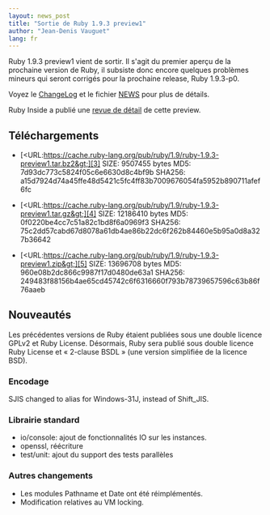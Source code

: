 ```yaml
---
layout: news_post
title: "Sortie de Ruby 1.9.3 preview1"
author: "Jean-Denis Vauguet"
lang: fr
---
```


Ruby 1.9.3 preview1 vient de sortir. Il s\'agit du premier aperçu de la
prochaine version de Ruby, il subsiste donc encore quelques problèmes
mineurs qui seront corrigés pour la prochaine release, Ruby 1.9.3-p0.

Voyez le [ChangeLog][1] et le fichier
[NEWS](URL:http://svn.ruby-lang.org/repos/ruby/tags/v1_9_3_preview1/NEWS)
pour plus de détails.

Ruby Inside a publié une [revue de détail][2] de cette preview.

## Téléchargements

* [&lt;URL:https://cache.ruby-lang.org/pub/ruby/1.9/ruby-1.9.3-preview1.tar.bz2&gt;][3]
  SIZE: 9507455 bytes
  MD5: 7d93dc773c5824f05c6e6630d8c4bf9b
  SHA256: a15d7924d74a45ffe48d5421c5fc4ff83b7009676054fa5952b890711afef6fc

* [&lt;URL:https://cache.ruby-lang.org/pub/ruby/1.9/ruby-1.9.3-preview1.tar.gz&gt;][4]
  SIZE: 12186410 bytes
  MD5: 0f0220be4cc7c51a82c1bd8f6a0969f3
  SHA256: 75c2dd57cabd67d8078a61db4ae86b22dc6f262b84460e5b95a0d8a327b36642

* [&lt;URL:https://cache.ruby-lang.org/pub/ruby/1.9/ruby-1.9.3-preview1.zip&gt;][5]
  SIZE: 13696708 bytes
  MD5: 960e08b2dc866c9987f17d0480de63a1
  SHA256: 249483f88156b4ae65cd45742c6f6316660f793b78739657596c63b86f76aaeb

## Nouveautés

Les précédentes versions de Ruby étaient publiées sous une double
licence GPLv2 et Ruby License. Désormais, Ruby sera publié sous double
licence Ruby License et « 2-clause BSDL » (une version simplifiée de la
licence BSD).

### Encodage

SJIS changed to alias for Windows-31J, instead of Shift\_JIS.

### Librairie standard

* io/console: ajout de fonctionnalités IO sur les instances.
* openssl, réécriture
* test/unit: ajout du support des tests parallèles

### Autres changements

* Les modules Pathname et Date ont été réimplémentés.
* Modification relatives au VM locking.



[1]: http://svn.ruby-lang.org/repos/ruby/tags/v1_9_3_preview1/ChangeLog
[2]: http://www.rubyinside.com/ruby-1-9-3-preview-1-released-5229.html
[3]: https://cache.ruby-lang.org/pub/ruby/1.9/ruby-1.9.3-preview1.tar.bz2
[4]: https://cache.ruby-lang.org/pub/ruby/1.9/ruby-1.9.3-preview1.tar.gz
[5]: https://cache.ruby-lang.org/pub/ruby/1.9/ruby-1.9.3-preview1.zip
